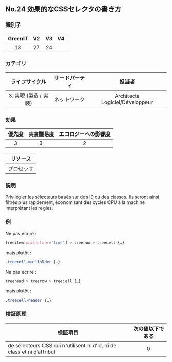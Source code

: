 ## No.24 効果的なCSSセレクタの書き方 

### 識別子

| GreenIT |  V2  |  V3  |  V4  |
|:-------:|:----:|:----:|:----:|
|  13    | 27  | 24  |      |

### カテゴリ

| ライフサイクル |  サードパーティ  |  担当者  |
|:---------:|:----:|:----:|
| 3. 実現 (製造 / 実装) | ネットワーク | Architecte Logiciel/Développeur |

### 効果

| 優先度 |      実装難易度       |  エコロジーへの影響度    |
|:-------------------:|:-------------------------:|:---------------------:|
| 3 | 3 | 2 |

|リソース                                      |
|:----------------------------------------------------------:|
|  プロセッサ   |

### 説明

Privilégier les sélecteurs basés sur des ID ou des classes. Ils seront ainsi filtrés plus rapidement, économisant des cycles CPU à la machine interprétant les règles.

### 例

Ne pas écrire :
```css
treeitem[mailfolder="true"] > treerow > treecell {…}
```
mais plutôt :
```css
.treecell-mailfolder {…}
```

Ne pas écrire :
```css
treehead > treerow > treecell {…}
```
mais plutôt :
```css
.treecell-header {…}
```

### 検証原理

| 検証項目     | 次の値以下である   |  
|-------------------|:-------------------------:|
| de sélecteurs CSS qui n'utilisent ni d'id, ni de class et ni d'attribut  |  0 |
